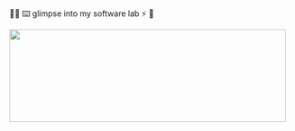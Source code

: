  🤘🏻
⌨️ glimpse into my software lab ⚡ 🌱

<p>
  <img align="left" width="490" height="165" src="https://github-readme-stats.vercel.app/api?username=tchnorider&show_icons=true&hide_border=false&line_height=20&title_color=c039ed&icon_color=e32be0&show_owner=true"/>

